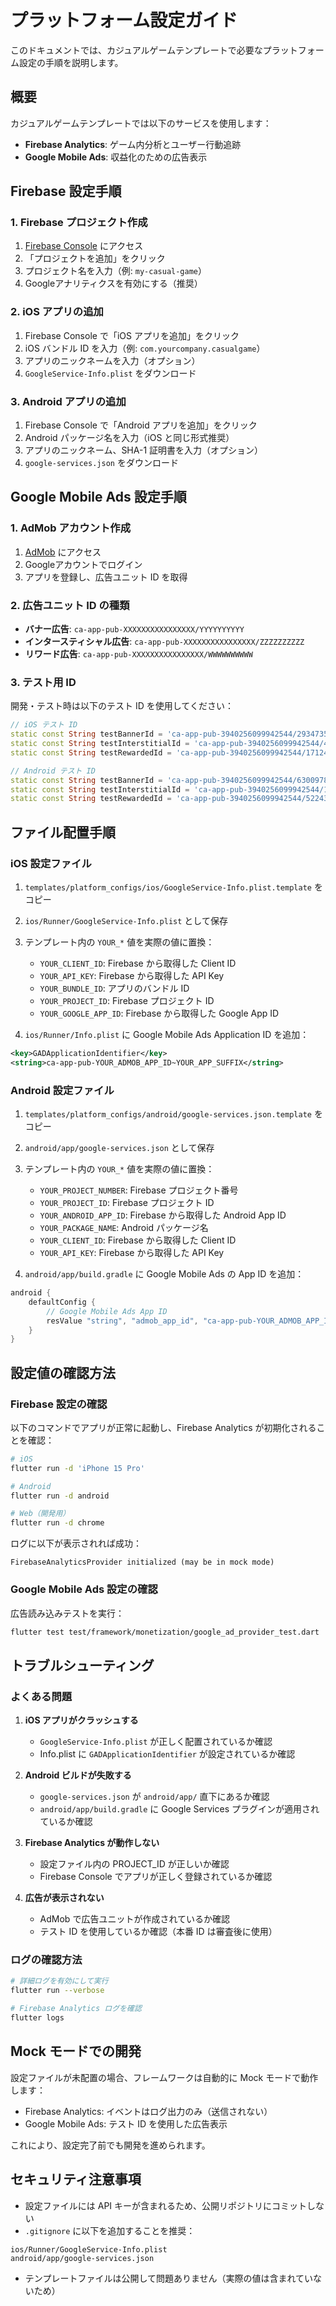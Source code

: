 # プラットフォーム設定ガイド

このドキュメントでは、カジュアルゲームテンプレートで必要なプラットフォーム設定の手順を説明します。

## 概要

カジュアルゲームテンプレートでは以下のサービスを使用します：
- **Firebase Analytics**: ゲーム内分析とユーザー行動追跡
- **Google Mobile Ads**: 収益化のための広告表示

## Firebase 設定手順

### 1. Firebase プロジェクト作成

1. [Firebase Console](https://console.firebase.google.com/) にアクセス
2. 「プロジェクトを追加」をクリック
3. プロジェクト名を入力（例: `my-casual-game`）
4. Googleアナリティクスを有効にする（推奨）

### 2. iOS アプリの追加

1. Firebase Console で「iOS アプリを追加」をクリック
2. iOS バンドル ID を入力（例: `com.yourcompany.casualgame`）
3. アプリのニックネームを入力（オプション）
4. `GoogleService-Info.plist` をダウンロード

### 3. Android アプリの追加

1. Firebase Console で「Android アプリを追加」をクリック
2. Android パッケージ名を入力（iOS と同じ形式推奨）
3. アプリのニックネーム、SHA-1 証明書を入力（オプション）
4. `google-services.json` をダウンロード

## Google Mobile Ads 設定手順

### 1. AdMob アカウント作成

1. [AdMob](https://admob.google.com/) にアクセス
2. Googleアカウントでログイン
3. アプリを登録し、広告ユニット ID を取得

### 2. 広告ユニット ID の種類

- **バナー広告**: `ca-app-pub-XXXXXXXXXXXXXXXX/YYYYYYYYYY`
- **インタースティシャル広告**: `ca-app-pub-XXXXXXXXXXXXXXXX/ZZZZZZZZZZ`
- **リワード広告**: `ca-app-pub-XXXXXXXXXXXXXXXX/WWWWWWWWWW`

### 3. テスト用 ID

開発・テスト時は以下のテスト ID を使用してください：

```dart
// iOS テスト ID
static const String testBannerId = 'ca-app-pub-3940256099942544/2934735716';
static const String testInterstitialId = 'ca-app-pub-3940256099942544/4411468910';
static const String testRewardedId = 'ca-app-pub-3940256099942544/1712485313';

// Android テスト ID
static const String testBannerId = 'ca-app-pub-3940256099942544/6300978111';
static const String testInterstitialId = 'ca-app-pub-3940256099942544/1033173712';
static const String testRewardedId = 'ca-app-pub-3940256099942544/5224354917';
```

## ファイル配置手順

### iOS 設定ファイル

1. `templates/platform_configs/ios/GoogleService-Info.plist.template` をコピー
2. `ios/Runner/GoogleService-Info.plist` として保存
3. テンプレート内の `YOUR_*` 値を実際の値に置換：
   - `YOUR_CLIENT_ID`: Firebase から取得した Client ID
   - `YOUR_API_KEY`: Firebase から取得した API Key
   - `YOUR_BUNDLE_ID`: アプリのバンドル ID
   - `YOUR_PROJECT_ID`: Firebase プロジェクト ID
   - `YOUR_GOOGLE_APP_ID`: Firebase から取得した Google App ID

4. `ios/Runner/Info.plist` に Google Mobile Ads Application ID を追加：
```xml
<key>GADApplicationIdentifier</key>
<string>ca-app-pub-YOUR_ADMOB_APP_ID~YOUR_APP_SUFFIX</string>
```

### Android 設定ファイル

1. `templates/platform_configs/android/google-services.json.template` をコピー
2. `android/app/google-services.json` として保存
3. テンプレート内の `YOUR_*` 値を実際の値に置換：
   - `YOUR_PROJECT_NUMBER`: Firebase プロジェクト番号
   - `YOUR_PROJECT_ID`: Firebase プロジェクト ID
   - `YOUR_ANDROID_APP_ID`: Firebase から取得した Android App ID
   - `YOUR_PACKAGE_NAME`: Android パッケージ名
   - `YOUR_CLIENT_ID`: Firebase から取得した Client ID
   - `YOUR_API_KEY`: Firebase から取得した API Key

4. `android/app/build.gradle` に Google Mobile Ads の App ID を追加：
```gradle
android {
    defaultConfig {
        // Google Mobile Ads App ID
        resValue "string", "admob_app_id", "ca-app-pub-YOUR_ADMOB_APP_ID~YOUR_APP_SUFFIX"
    }
}
```

## 設定値の確認方法

### Firebase 設定の確認

以下のコマンドでアプリが正常に起動し、Firebase Analytics が初期化されることを確認：

```bash
# iOS
flutter run -d 'iPhone 15 Pro'

# Android
flutter run -d android

# Web（開発用）
flutter run -d chrome
```

ログに以下が表示されれば成功：
```
FirebaseAnalyticsProvider initialized (may be in mock mode)
```

### Google Mobile Ads 設定の確認

広告読み込みテストを実行：

```bash
flutter test test/framework/monetization/google_ad_provider_test.dart
```

## トラブルシューティング

### よくある問題

1. **iOS アプリがクラッシュする**
   - `GoogleService-Info.plist` が正しく配置されているか確認
   - Info.plist に `GADApplicationIdentifier` が設定されているか確認

2. **Android ビルドが失敗する**
   - `google-services.json` が `android/app/` 直下にあるか確認
   - `android/app/build.gradle` に Google Services プラグインが適用されているか確認

3. **Firebase Analytics が動作しない**
   - 設定ファイル内の PROJECT_ID が正しいか確認
   - Firebase Console でアプリが正しく登録されているか確認

4. **広告が表示されない**
   - AdMob で広告ユニットが作成されているか確認
   - テスト ID を使用しているか確認（本番 ID は審査後に使用）

### ログの確認方法

```bash
# 詳細ログを有効にして実行
flutter run --verbose

# Firebase Analytics ログを確認
flutter logs
```

## Mock モードでの開発

設定ファイルが未配置の場合、フレームワークは自動的に Mock モードで動作します：

- Firebase Analytics: イベントはログ出力のみ（送信されない）
- Google Mobile Ads: テスト ID を使用した広告表示

これにより、設定完了前でも開発を進められます。

## セキュリティ注意事項

- 設定ファイルには API キーが含まれるため、公開リポジトリにコミットしない
- `.gitignore` に以下を追加することを推奨：
```
ios/Runner/GoogleService-Info.plist
android/app/google-services.json
```

- テンプレートファイルは公開して問題ありません（実際の値は含まれていないため）